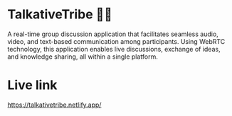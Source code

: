 # TalkativeTribe 👨‍💻
A real-time group discussion application that facilitates seamless audio, video, and text-based communication among participants. Using WebRTC technology, this application enables live discussions, exchange of ideas, and knowledge sharing, all within a single platform.

# Live link
https://talkativetribe.netlify.app/
